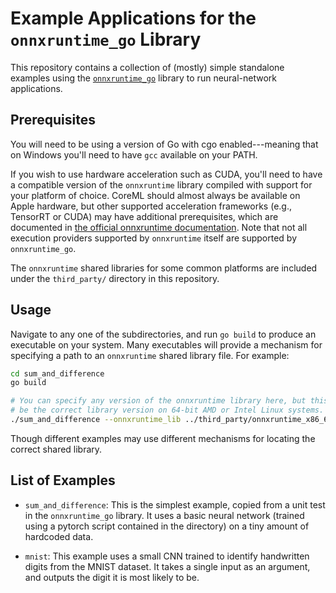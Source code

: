Example Applications for the `onnxruntime_go` Library
=====================================================

This repository contains a collection of (mostly) simple standalone examples
using the [`onnxruntime_go`](https://github.com/yalue/onnxruntime_go) library
to run neural-network applications.


Prerequisites
-------------

You will need to be using a version of Go with cgo enabled---meaning that on
Windows you'll need to have `gcc` available on your PATH.

If you wish to use hardware acceleration such as CUDA, you'll need to have a
compatible version of the `onnxruntime` library compiled with support for your
platform of choice. CoreML should almost always be available on Apple hardware,
but other supported acceleration frameworks (e.g., TensorRT or CUDA) may have
additional prerequisites, which are documented in
[the official onnxruntime documentation](https://onnxruntime.ai/docs/execution-providers/).
Note that not all execution providers supported by `onnxruntime` itself are
supported by `onnxruntime_go`.

The `onnxruntime` shared libraries for some common platforms are included
under the `third_party/` directory in this repository.


Usage
-----

Navigate to any one of the subdirectories, and run `go build` to produce an
executable on your system.  Many executables will provide a mechanism for
specifying a path to an `onnxruntime` shared library file.  For example:

```bash
cd sum_and_difference
go build

# You can specify any version of the onnxruntime library here, but this would
# be the correct library version on 64-bit AMD or Intel Linux systems.
./sum_and_difference --onnxruntime_lib ../third_party/onnxruntime_x86_64.so
```

Though different examples may use different mechanisms for locating the
correct shared library.


List of Examples
----------------

 - `sum_and_difference`: This is the simplest example, copied from a unit test
   in the `onnxruntime_go` library.  It uses a basic neural network (trained
   using a pytorch script contained in the directory) on a tiny amount of
   hardcoded data.

 - `mnist`: This example uses a small CNN trained to identify handwritten
   digits from the MNIST dataset. It takes a single input as an argument, and
   outputs the digit it is most likely to be.

